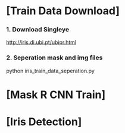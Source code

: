 # [Train Data Download]
### 1. Download Singleye
http://iris.di.ubi.pt/ubipr.html

### 2. Seperation mask and img files
python iris_train_data_seperation.py

# [Mask R CNN Train]

# [Iris Detection]